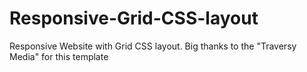 # Responsive-Grid-CSS-layout
Responsive Website with  Grid CSS layout. Big thanks to the "Traversy Media" for this template
